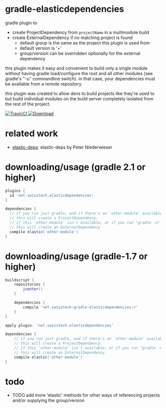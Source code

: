 gradle-elasticdependencies
==========================

gradle plugin to

* create ProjectDependency from `projectName` in a multimodule build
* create ExternalDependency if no matching project is found
  * default group is the same as the project this plugin is used from
  * default version is '+'
  * group/version can be overridden optionally for the external dependency

this plugin makes it easy and convenient to build only a single module without
having gradle load/configure the root and all other modules (see gradle's "-u"
commandline switch). in that case, your dependencies must be available from a
remote repository.

this plugin was created to allow devs to build projects like they're used to
but build individual modules on the build server completely isolated from the
rest of the project.

[ ![TravicCI](https://travis-ci.org/stackmagic/gradle-elasticdependencies.svg?branch=master) ](https://travis-ci.org/stackmagic/gradle-elasticdependencies)
[ ![Download](https://api.bintray.com/packages/stackmagic/maven/gradle-elasticdependencies/images/download.svg) ](https://bintray.com/stackmagic/maven/gradle-elasticdependencies/_latestVersion)

related work
============

* [elastic-deps](https://github.com/pniederw/elastic-deps): elastic-deps by Peter Niederwieser

downloading/usage (gradle 2.1 or higher)
========================================

```groovy
plugins {
  id 'net.swisstech.elasticdependencies'
}

dependencies {
  // if you run just gradle, and if there's an 'other-module' available,
  // this will create a ProjectDependency.
  // if this 'other-module' isn't available, or if you run "gradle -u"
  // this will create an ExternalDependency
  compile elastic('other-module')
}
```

downloading/usage (gradle-1.7 or higher)
========================================

```groovy
buildscript {
    repositories {
        jcenter()
    }

    dependencies {
        compile 'net.swisstech:gradle-elasticdependencies:+'
    }
}

apply plugin: 'net.swisstech.elasticdependencies'

dependencies {
    // if you run just gradle, and if there's an 'other-module' available,
    // this will create a ProjectDependency.
    // if this 'other-module' isn't available, or if you run "gradle -u"
    // this will create an ExternalDependency
    compile elastic('other-module')
}
```

todo
====

* TODO add more 'elastic' methods for other ways of referencing projects and/or supplying the group/version
